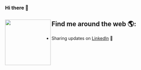 ### Hi there 👋

## Find me around the web 🌎: <a href="https://github.com/AtheerAlamri"><img align="left" width="150" height="150" src="https://dynamic.brandcrowd.com/asset/logo/5a092884-a921-453d-9e8b-9e95a7dd8c8a/logo-search-grid-2x?v=637726507253800000&text=Atheer+&colorpalette=grayscale"></a>
- Sharing updates on <a href="https://www.linkedin.com/in/atheer-alamri-ba842a21b">LinkedIn</a> 💼
